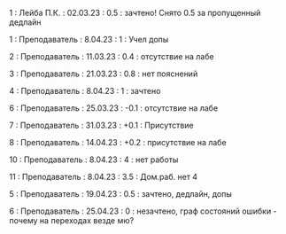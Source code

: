 1 : Лейба П.К. : 02.03.23 : 0.5 : зачтено! Снято 0.5 за пропущенный дедлайн

1 : Преподаватель : 8.04.23 : 1 : Учел допы

2 : Преподаватель : 11.03.23 : 0.4 : отсутствие на лабе

3 : Преподаватель : 21.03.23 : 0.8 : нет пояснений

4 : Преподаватель : 8.04.23 : 1 : зачтено

6 : Преподаватель : 25.03.23 : -0.1 : отсутствие на лабе

7 : Преподаватель : 31.03.23 : +0.1 : Присутствие

8 : Преподаватель : 14.04.23 : +0.2 : присутствие на лабе

10 : Преподаватель : 8.04.23 : 4 : нет работы

11 : Преподаватель : 8.04.23 : 3.5 : Дом.раб. нет 4

5 : Преподаватель : 19.04.23 : 0.5 : зачтено, дедлайн, допы

6 : Преподаватель : 25.04.23 : 0 : незачтено, граф состояний ошибки - почему на переходах везде мю?


